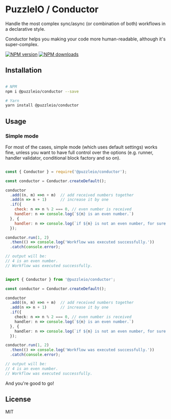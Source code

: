 # PuzzleIO / Conductor

Handle the most complex sync/async (or combination of both) workflows in a declarative style.

Conductor helps you making your code more human-readable, although it's super-complex.

[![NPM version][npm-image]][npm-url]
[![NPM downloads][downloads-image]][downloads-url]

## Installation

```sh

# NPM
npm i @puzzleio/conductor --save

# Yarn
yarn install @puzzleio/conductor

```

## Usage

### Simple mode

For most of the cases, simple mode (which uses default settings) works fine, unless you want to have full control over the options (e.g. runner, handler validator, conditional block factory and so on).

```js

const { Conductor } = require('@puzzleio/conductor');

const conductor = Conductor.createDefault();

conductor
  .add((n, m) =>n + m)  // add received numbers together
  .add(n => n + 1)      // increase it by one
  .if({
    check: n => n % 2 === 0, // even number is received
    handler: n => console.log(`${n} is an even number.`)
  }, {
    handler: n => console.log(`if ${n} is not an even number, for sure it's an odd number.`)
  });

conductor.run(1, 2)
  .then(() => console.log('Workflow was executed successfully.'))
  .catch(console.error);

// output will be:
// 4 is an even number.
// Workflow was executed successfully.

```

```ts

import { Conductor } from '@puzzleio/conductor';

const conductor = Conductor.createDefault();

conductor
  .add((n, m) =>n + m)  // add received numbers together
  .add(n => n + 1)      // increase it by one
  .if({
    check: n => n % 2 === 0, // even number is received
    handler: n => console.log(`${n} is an even number.`)
  }, {
    handler: n => console.log(`if ${n} is not an even number, for sure it's an odd number.`)
  });

conductor.run(1, 2)
  .then(() => console.log('Workflow was executed successfully.'))
  .catch(console.error);

// output will be:
// 4 is an even number.
// Workflow was executed successfully.
```

And you're good to go!

## License

MIT

[npm-image]: https://img.shields.io/npm/v/@puzzleio/conductor.svg?color=orange
[npm-url]: https://npmjs.org/package/@puzzleio/conductor/config
[downloads-image]: https://img.shields.io/npm/dt/@puzzleio/conductor.svg
[downloads-url]: https://npmjs.org/package/@puzzleio/conductor
